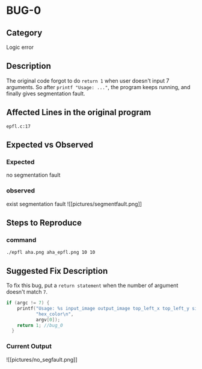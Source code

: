 # BUG-0
## Category
Logic error

## Description
The original code forgot to do `return 1` when user doesn't input 7 arguments. So after `printf "Usage: ..."`, the program keeps running, and finally gives segmentation fault.

## Affected Lines in the original program
`epfl.c:17`

## Expected vs Observed
### Expected
no segmentation fault
### observed
exist segmentation fault
![[pictures/segmentfault.png]]

## Steps to Reproduce
### command
```
./epfl aha.png aha_epfl.png 10 10
```

## Suggested Fix Description
To fix this bug, put a `return statement` when the number of argument doesn't match `7`.
```c
if (argc != 7) {
    printf("Usage: %s input_image output_image top_left_x top_left_y size "
           "hex_color\n",
           argv[0]);
    return 1; //bug_0
  }
```

### Current Output
![[pictures/no_segfault.png]]